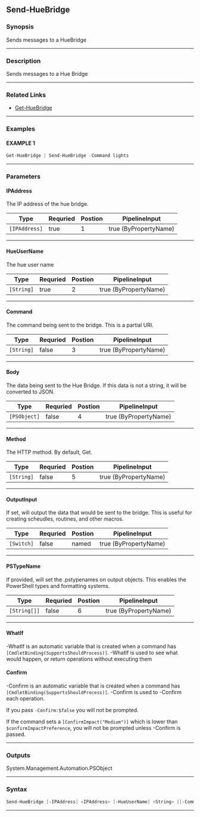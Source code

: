 
Send-HueBridge
--------------
### Synopsis
Sends messages to a HueBridge

---
### Description

Sends messages to a Hue Bridge

---
### Related Links
* [Get-HueBridge](Get-HueBridge.md)
---
### Examples
#### EXAMPLE 1
```PowerShell
Get-HueBridge | Send-HueBridge -Command lights
```

---
### Parameters
#### **IPAddress**

The IP address of the hue bridge.



|Type             |Requried|Postion|PipelineInput        |
|-----------------|--------|-------|---------------------|
|```[IPAddress]```|true    |1      |true (ByPropertyName)|
---
#### **HueUserName**

The hue user name



|Type          |Requried|Postion|PipelineInput        |
|--------------|--------|-------|---------------------|
|```[String]```|true    |2      |true (ByPropertyName)|
---
#### **Command**

The command being sent to the bridge.  This is a partial URI.



|Type          |Requried|Postion|PipelineInput        |
|--------------|--------|-------|---------------------|
|```[String]```|false   |3      |true (ByPropertyName)|
---
#### **Body**

The data being sent to the Hue Bridge.
If this data is not a string, it will be converted to JSON.



|Type            |Requried|Postion|PipelineInput        |
|----------------|--------|-------|---------------------|
|```[PSObject]```|false   |4      |true (ByPropertyName)|
---
#### **Method**

The HTTP method.  By default, Get.



|Type          |Requried|Postion|PipelineInput        |
|--------------|--------|-------|---------------------|
|```[String]```|false   |5      |true (ByPropertyName)|
---
#### **OutputInput**

If set, will output the data that would be sent to the bridge.
This is useful for creating scheudles, routines, and other macros.



|Type          |Requried|Postion|PipelineInput        |
|--------------|--------|-------|---------------------|
|```[Switch]```|false   |named  |true (ByPropertyName)|
---
#### **PSTypeName**

If provided, will set the .pstypenames on output objects.
This enables the PowerShell types and formatting systems.



|Type            |Requried|Postion|PipelineInput        |
|----------------|--------|-------|---------------------|
|```[String[]]```|false   |6      |true (ByPropertyName)|
---
#### **WhatIf**
-WhatIf is an automatic variable that is created when a command has ```[CmdletBinding(SupportsShouldProcess)]```.
-WhatIf is used to see what would happen, or return operations without executing them
#### **Confirm**
-Confirm is an automatic variable that is created when a command has ```[CmdletBinding(SupportsShouldProcess)]```.
-Confirm is used to -Confirm each operation.
    
If you pass ```-Confirm:$false``` you will not be prompted.
    
    
If the command sets a ```[ConfirmImpact("Medium")]``` which is lower than ```$confirmImpactPreference```, you will not be prompted unless -Confirm is passed.

---
### Outputs
System.Management.Automation.PSObject


---
### Syntax
```PowerShell
Send-HueBridge [-IPAddress] <IPAddress> [-HueUserName] <String> [[-Command] <String>] [[-Body] <PSObject>] [[-Method] <String>] [-OutputInput] [[-PSTypeName] <String[]>] [-WhatIf] [-Confirm] [<CommonParameters>]
```
---


